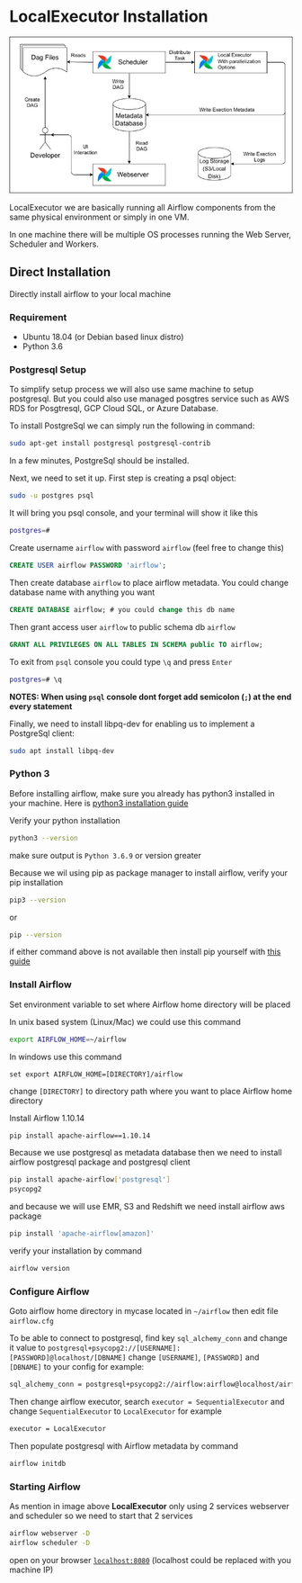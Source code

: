 # LocalExecutor Installation

[<img src="../1. Airflow Fundamentals/imgs/2-architecture/architecture-basic.jpg">](https://airflow.apache.org/docs/apache-airflow/stable/executor/local.html)

LocalExecutor we are basically running all Airflow components from the same physical environment or simply in one VM.

In one machine there will be multiple OS processes running the Web Server, Scheduler and Workers.

## Direct Installation

Directly install airflow to your local machine

### Requirement

- Ubuntu 18.04 (or Debian based linux distro)
- Python 3.6

### Postgresql Setup

To simplify setup process we will also use same machine to setup postgresql. But you could also use managed posgtres service such as AWS RDS for Posgtresql, GCP Cloud SQL, or Azure Database.

To install PostgreSql we can simply run the following in command:

```bash
sudo apt-get install postgresql postgresql-contrib
```

In a few minutes, PostgreSql should be installed.

Next, we need to set it up. First step is creating a psql object:

```bash
sudo -u postgres psql
```

It will bring you psql console, and your terminal will show it like this

```bash
postgres=#
```

Create username `airflow` with password `airflow` (feel free to change this)

```sql
CREATE USER airflow PASSWORD 'airflow';
```

Then create database `airflow` to place airflow metadata. You could change database name with anything you want

```sql
CREATE DATABASE airflow; # you could change this db name
```

Then grant access user `airflow` to public schema db `airflow`

```sql
GRANT ALL PRIVILEGES ON ALL TABLES IN SCHEMA public TO airflow;
```

To exit from `psql` console you could type `\q` and press `Enter`

```bash
postgres=# \q
```

**NOTES: When using `psql` console dont forget add semicolon (`;`) at the end every statement**

Finally, we need to install libpq-dev for enabling us to implement a PostgreSql client:

```bash
sudo apt install libpq-dev
```

### Python 3

Before installing airflow, make sure you already has python3 installed in your machine. Here is [python3 installation guide](https://www.python.org/downloads/)

Verify your python installation

```bash
python3 --version
```

make sure output is `Python 3.6.9` or version greater

Because we wil using pip as package manager to install airflow, verify your pip installation

```bash
pip3 --version
```

or

```bash
pip --version
```

if either command above is not available then install pip yourself with [this guide](https://pip.pypa.io/en/stable/installing/)

### Install Airflow

Set environment variable to set where Airflow home directory will be placed

In unix based system (Linux/Mac) we could use this command

```bash
export AIRFLOW_HOME=~/airflow
```

In windows use this command

```shell
set export AIRFLOW_HOME=[DIRECTORY]/airflow
```

change `[DIRECTORY]` to directory path where you want to place Airflow home directory

Install Airflow 1.10.14

```bash
pip install apache-airflow==1.10.14
```

Because we use postgresql as metadata database then we need to install airflow postgresql package and postgresql client

```bash
pip install apache-airflow['postgresql']
psycopg2
```

and because we will use EMR, S3 and Redshift we need install airflow aws package

```bash
pip install 'apache-airflow[amazon]'
```

verify your installation by command

```bash
airflow version
```

### Configure Airflow

Goto airflow home directory in mycase located in `~/airflow` then edit file `airflow.cfg`

To be able to connect to postgresql, find key `sql_alchemy_conn` and change it value to `postgresql+psycopg2://[USERNAME]:[PASSWORD]@localhost/[DBNAME]` change `[USERNAME]`, `[PASSWORD]` and `[DBNAME]` to your config for example:

```bash
sql_alchemy_conn = postgresql+psycopg2://airflow:airflow@localhost/airflow
```

Then change airflow executor, search `executor = SequentialExecutor` and change `SequentialExecutor` to `LocalExecutor` for example

```bash
executor = LocalExecutor
```

Then populate postgresql with Airflow metadata by command

```bash
airflow initdb
```

### Starting Airflow

As mention in image above **LocalExecutor** only using 2 services webserver and scheduler so we need to start that 2 services

```bash
airflow webserver -D
airflow scheduler -D
```

open on your browser [`localhost:8080`](http://localhost:8080) (localhost could be replaced with you machine IP)

